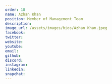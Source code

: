 ```yaml
---
order: 18
name: Azhan Khan
position: Member of Management Team
description: 
image_url: /assets/images/bios/Azhan Khan.jpeg
facebook: 
twitter: 
website: 
youtube: 
email: 
github: 
discord: 
instagram: 
linkedin: 
snapchat: 
---
```


